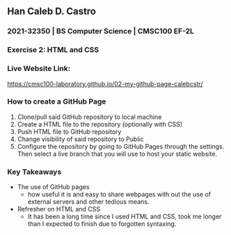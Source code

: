 ## Han Caleb D. Castro
### 2021-32350 | BS Computer Science | CMSC100 EF-2L
### Exercise 2: HTML and CSS

### Live Website Link:
https://cmsc100-laboratory.github.io/02-my-github-page-calebcstr/

### How to create a GitHub Page
1. Clone/pull said GitHub repository to local machine
2. Create a HTML file to the repository (optionally with CSS)
3. Push HTML file to GitHub repository
4. Change visibility of said repository to Public
5. Configure the repository by going to GitHub Pages through the settings. Then select a live branch that you will use to host your static website.

### Key Takeaways
- The use of GitHub pages
    - how useful it is and easy to share webpages with out the use of external servers and other tedious means.
- Refresher on HTML and CSS
    - It has been a long time since I used HTML and CSS, took me longer than I expected to finish due to forgotten syntaxing.
